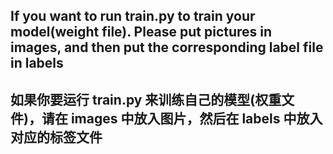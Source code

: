 ## If you want to run train.py to train your model(weight file). Please put pictures in images, and then put the corresponding label file in labels

## 如果你要运行 train.py 来训练自己的模型(权重文件)，请在 images 中放入图片，然后在 labels 中放入对应的标签文件

















